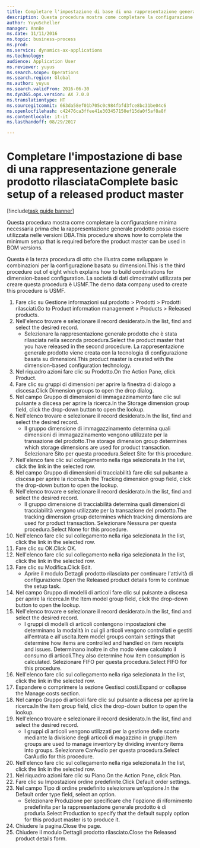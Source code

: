 ```yaml
--- 
title: Completare l'impostazione di base di una rappresentazione generale prodotto rilasciata
description: Questa procedura mostra come completare la configurazione minima necessaria prima che la rappresentazione generale prodotto possa essere utilizzata nelle versioni DBA.
author: YuyuScheller
manager: AnnBe
ms.date: 11/11/2016
ms.topic: business-process
ms.prod: 
ms.service: dynamics-ax-applications
ms.technology: 
audience: Application User
ms.reviewer: yuyus
ms.search.scope: Operations
ms.search.region: Global
ms.author: yuyus
ms.search.validFrom: 2016-06-30
ms.dyn365.ops.version: AX 7.0.0
ms.translationtype: HT
ms.sourcegitcommit: 663da58ef01b705c0c984fbfd3fce8bc31be04c6
ms.openlocfilehash: c42476ca3ffee41e303457150ef15da0f5af8a8f
ms.contentlocale: it-it
ms.lasthandoff: 08/29/2017

---
```

# <a name="complete-basic-setup-of-a-released-product-master"></a><span data-ttu-id="0e6f4-103">Completare l'impostazione di base di una rappresentazione generale prodotto rilasciata</span><span class="sxs-lookup"><span data-stu-id="0e6f4-103">Complete basic setup of a released product master</span></span>

[!include[task guide banner](../../includes/task-guide-banner.md)]

<span data-ttu-id="0e6f4-104">Questa procedura mostra come completare la configurazione minima necessaria prima che la rappresentazione generale prodotto possa essere utilizzata nelle versioni DBA.</span><span class="sxs-lookup"><span data-stu-id="0e6f4-104">This procedure shows how to complete the minimum setup that is required before the product master can be used in BOM versions.</span></span>

<span data-ttu-id="0e6f4-105">Questa è la terza procedura di otto che illustra come sviluppare le combinazioni per la configurazione basata su dimensioni.</span><span class="sxs-lookup"><span data-stu-id="0e6f4-105">This is the third procedure out of eight which explains how to build combinations for dimension-based configuration.</span></span> <span data-ttu-id="0e6f4-106">La società di dati dimostrativi utilizzata per creare questa procedura è USMF.</span><span class="sxs-lookup"><span data-stu-id="0e6f4-106">The demo data company used to create this procedure is USMF.</span></span>

1. <span data-ttu-id="0e6f4-107">Fare clic su Gestione informazioni sul prodotto > Prodotti > Prodotti rilasciati.</span><span class="sxs-lookup"><span data-stu-id="0e6f4-107">Go to Product information management > Products > Released products.</span></span>
2. <span data-ttu-id="0e6f4-108">Nell'elenco trovare e selezionare il record desiderato.</span><span class="sxs-lookup"><span data-stu-id="0e6f4-108">In the list, find and select the desired record.</span></span>
    * <span data-ttu-id="0e6f4-109">Selezionare la rappresentazione generale prodotto che è stata rilasciata nella seconda procedura.</span><span class="sxs-lookup"><span data-stu-id="0e6f4-109">Select the product master that you have released in the second procedure.</span></span> <span data-ttu-id="0e6f4-110">La rappresentazione generale prodotto viene creata con la tecnologia di configurazione basata su dimensioni.</span><span class="sxs-lookup"><span data-stu-id="0e6f4-110">This product master is created with the dimension-based configuration technology.</span></span>  
3. <span data-ttu-id="0e6f4-111">Nel riquadro azioni fare clic su Prodotto.</span><span class="sxs-lookup"><span data-stu-id="0e6f4-111">On the Action Pane, click Product.</span></span>
4. <span data-ttu-id="0e6f4-112">Fare clic su gruppi di dimensioni per aprire la finestra di dialogo a discesa.</span><span class="sxs-lookup"><span data-stu-id="0e6f4-112">Click Dimension groups to open the drop dialog.</span></span>
5. <span data-ttu-id="0e6f4-113">Nel campo Gruppo di dimensioni di immagazzinamento fare clic sul pulsante a discesa per aprire la ricerca.</span><span class="sxs-lookup"><span data-stu-id="0e6f4-113">In the Storage dimension group field, click the drop-down button to open the lookup.</span></span>
6. <span data-ttu-id="0e6f4-114">Nell'elenco trovare e selezionare il record desiderato.</span><span class="sxs-lookup"><span data-stu-id="0e6f4-114">In the list, find and select the desired record.</span></span>
    * <span data-ttu-id="0e6f4-115">Il gruppo dimensione di immagazzinamento determina quali dimensioni di immagazzinamento vengono utilizzate per la transazione del prodotto.</span><span class="sxs-lookup"><span data-stu-id="0e6f4-115">The storage dimension group determines which storage dimensions are used for product transaction.</span></span> <span data-ttu-id="0e6f4-116">Selezionare Sito per questa procedura.</span><span class="sxs-lookup"><span data-stu-id="0e6f4-116">Select Site for this procedure.</span></span>  
7. <span data-ttu-id="0e6f4-117">Nell'elenco fare clic sul collegamento nella riga selezionata.</span><span class="sxs-lookup"><span data-stu-id="0e6f4-117">In the list, click the link in the selected row.</span></span>
8. <span data-ttu-id="0e6f4-118">Nel campo Gruppo di dimensioni di tracciabilità fare clic sul pulsante a discesa per aprire la ricerca.</span><span class="sxs-lookup"><span data-stu-id="0e6f4-118">In the Tracking dimension group field, click the drop-down button to open the lookup.</span></span>
9. <span data-ttu-id="0e6f4-119">Nell'elenco trovare e selezionare il record desiderato.</span><span class="sxs-lookup"><span data-stu-id="0e6f4-119">In the list, find and select the desired record.</span></span>
    * <span data-ttu-id="0e6f4-120">Il gruppo dimensione di tracciabilità determina quali dimensioni di tracciabilità vengono utilizzate per la transazione del prodotto.</span><span class="sxs-lookup"><span data-stu-id="0e6f4-120">The tracking dimension group determines which tracking dimensions are used for product transaction.</span></span> <span data-ttu-id="0e6f4-121">Selezionare Nessuna per questa procedura.</span><span class="sxs-lookup"><span data-stu-id="0e6f4-121">Select None for this procedure.</span></span>  
10. <span data-ttu-id="0e6f4-122">Nell'elenco fare clic sul collegamento nella riga selezionata.</span><span class="sxs-lookup"><span data-stu-id="0e6f4-122">In the list, click the link in the selected row.</span></span>
11. <span data-ttu-id="0e6f4-123">Fare clic su OK.</span><span class="sxs-lookup"><span data-stu-id="0e6f4-123">Click OK.</span></span>
12. <span data-ttu-id="0e6f4-124">Nell'elenco fare clic sul collegamento nella riga selezionata.</span><span class="sxs-lookup"><span data-stu-id="0e6f4-124">In the list, click the link in the selected row.</span></span>
13. <span data-ttu-id="0e6f4-125">Fare clic su Modifica.</span><span class="sxs-lookup"><span data-stu-id="0e6f4-125">Click Edit.</span></span>
    * <span data-ttu-id="0e6f4-126">Aprire il modulo Dettagli prodotto rilasciato per continuare l'attività di configurazione.</span><span class="sxs-lookup"><span data-stu-id="0e6f4-126">Open the Released product details form to continue the setup task.</span></span>  
14. <span data-ttu-id="0e6f4-127">Nel campo Gruppo di modelli di articoli fare clic sul pulsante a discesa per aprire la ricerca.</span><span class="sxs-lookup"><span data-stu-id="0e6f4-127">In the Item model group field, click the drop-down button to open the lookup.</span></span>
15. <span data-ttu-id="0e6f4-128">Nell'elenco trovare e selezionare il record desiderato.</span><span class="sxs-lookup"><span data-stu-id="0e6f4-128">In the list, find and select the desired record.</span></span>
    * <span data-ttu-id="0e6f4-129">I gruppi di modelli di articoli contengono impostazioni che determinano la modalità in cui gli articoli vengono controllati e gestiti all'entrata e all'uscita.</span><span class="sxs-lookup"><span data-stu-id="0e6f4-129">Item model groups contain settings that determine how items are controlled and handled on item receipts and issues.</span></span> <span data-ttu-id="0e6f4-130">Determinano inoltre in che modo viene calcolato il consumo di articoli.</span><span class="sxs-lookup"><span data-stu-id="0e6f4-130">They also determine how item consumption is calculated.</span></span> <span data-ttu-id="0e6f4-131">Selezionare FIFO per questa procedura.</span><span class="sxs-lookup"><span data-stu-id="0e6f4-131">Select   FIFO for this procedure.</span></span>  
16. <span data-ttu-id="0e6f4-132">Nell'elenco fare clic sul collegamento nella riga selezionata.</span><span class="sxs-lookup"><span data-stu-id="0e6f4-132">In the list, click the link in the selected row.</span></span>
17. <span data-ttu-id="0e6f4-133">Espandere o comprimere la sezione Gestisci costi.</span><span class="sxs-lookup"><span data-stu-id="0e6f4-133">Expand or collapse the Manage costs section.</span></span>
18. <span data-ttu-id="0e6f4-134">Nel campo Gruppo di articoli fare clic sul pulsante a discesa per aprire la ricerca.</span><span class="sxs-lookup"><span data-stu-id="0e6f4-134">In the Item group field, click the drop-down button to open the lookup.</span></span>
19. <span data-ttu-id="0e6f4-135">Nell'elenco trovare e selezionare il record desiderato.</span><span class="sxs-lookup"><span data-stu-id="0e6f4-135">In the list, find and select the desired record.</span></span>
    * <span data-ttu-id="0e6f4-136">I gruppi di articoli vengono utilizzati per la gestione delle scorte mediante la divisione degli articoli di magazzino in gruppi.</span><span class="sxs-lookup"><span data-stu-id="0e6f4-136">Item groups are used to manage inventory by dividing inventory items into groups.</span></span> <span data-ttu-id="0e6f4-137">Selezionare CarAudio per questa procedura.</span><span class="sxs-lookup"><span data-stu-id="0e6f4-137">Select   CarAudio for this procedure.</span></span>  
20. <span data-ttu-id="0e6f4-138">Nell'elenco fare clic sul collegamento nella riga selezionata.</span><span class="sxs-lookup"><span data-stu-id="0e6f4-138">In the list, click the link in the selected row.</span></span>
21. <span data-ttu-id="0e6f4-139">Nel riquadro azioni fare clic su Piano.</span><span class="sxs-lookup"><span data-stu-id="0e6f4-139">On the Action Pane, click Plan.</span></span>
22. <span data-ttu-id="0e6f4-140">Fare clic su Impostazioni ordine predefinite.</span><span class="sxs-lookup"><span data-stu-id="0e6f4-140">Click Default order settings.</span></span>
23. <span data-ttu-id="0e6f4-141">Nel campo Tipo di ordine predefinito selezionare un'opzione.</span><span class="sxs-lookup"><span data-stu-id="0e6f4-141">In the Default order type field, select an option.</span></span>
    * <span data-ttu-id="0e6f4-142">Selezionare Produzione per specificare che l'opzione di rifornimento predefinita per la rappresentazione generale prodotto è di produrla.</span><span class="sxs-lookup"><span data-stu-id="0e6f4-142">Select Production to specify that the default supply option for this product master is to produce it.</span></span>  
24. <span data-ttu-id="0e6f4-143">Chiudere la pagina.</span><span class="sxs-lookup"><span data-stu-id="0e6f4-143">Close the page.</span></span>
25. <span data-ttu-id="0e6f4-144">Chiudere il modulo Dettagli prodotto rilasciato.</span><span class="sxs-lookup"><span data-stu-id="0e6f4-144">Close the Released product details form.</span></span>


